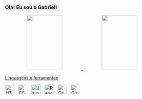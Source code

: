 ### Olá! Eu sou o Gabriel!
<div align="center">
  <a href="https://github.com/rafaballerini">
  <img width="48%" height="180em" src="https://github-readme-stats.vercel.app/api?username=gabrielfernandes42&show_icons=true&theme=dark&include_all_commits=true&count_private=true"/>
  <img width="48%" height="180em" src="https://github-readme-stats.vercel.app/api/top-langs/?username=gabrielfernandes42&layout=compact&langs_count=7&theme=dark"/>
</div>

  
Linguagens e ferramentas

 <img align="left" alt="HTML" width="30px" style="padding-right:10px;" src="https://cdn.jsdelivr.net/gh/devicons/devicon/icons/html5/html5-plain.svg" />
<img align="left" alt="CSS" width="30px" style="padding-right:10px;" src="https://cdn.jsdelivr.net/gh/devicons/devicon/icons/css3/css3-plain.svg" />
<img align="left" alt="JavaScript" width="30px" style="padding-right:10px;" src="https://cdn.jsdelivr.net/gh/devicons/devicon/icons/javascript/javascript-plain.svg" />
<img align="left" alt="React" width="30px" style="padding-right:10px;" src="https://cdn.jsdelivr.net/gh/devicons/devicon/icons/react/react-original.svg" />
<img align="left" alt="Git" width="30px" style="padding-right:10px;" src="https://cdn.jsdelivr.net/gh/devicons/devicon/icons/git/git-original.svg" />
<img align="left" alt="GitHub" width="30px" style="padding-right:10px;" src="https://cdn.jsdelivr.net/gh/devicons/devicon/icons/github/github-original.svg" />
<br />

#




